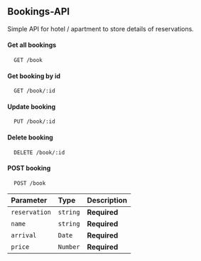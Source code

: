 

## Bookings-API
Simple API for hotel / apartment to store details of reservations.

#### Get all bookings

```
  GET /book
```
#### Get booking by id

```
  GET /book/:id
```

#### Update booking

```
  PUT /book/:id
```

#### Delete booking

```
  DELETE /book/:id
```

#### POST booking

```
  POST /book
```

| Parameter | Type     | Description                       |
| :-------- | :------- | :-------------------------------- |
| `reservation`      | `string` | **Required**|
| `name`      | `string` | **Required**|
| `arrival`      | `Date` | **Required**|
| `price`      | `Number` | **Required**|

